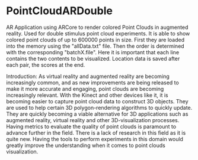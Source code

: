 # PointCloudARDouble
AR Application using ARCore to render colored Point Clouds in augmented reality. Used for double stimulus point cloud experiments. 
It is able to show colored point clouds of up to 600000 points in size. First they are loaded into the memory using the "allData.txt"
file. Then the order is determined with the corresponding "batchX.file". Here it is important that each line contains the two contents
to be visualized. 
Location data is saved after each pair, the scores at the end. 

Introduction:
As virtual reality and augmented reality are becoming increasingly common, and as new improvements are being released to make it 
more accurate and engaging, point clouds are becoming increasingly relevant. 
With the Kinect and other devices like it, it is becoming easier to capture point cloud data to construct 3D objects. 
They are used to help certain 3D polygon-rendering algorithms to quickly update. 
They are quickly becoming a viable alternative for 3D applications such as augmented reality, virtual 
reality and other 3D-visualization processes. 
Having metrics to evaluate the quality of point clouds is paramount to advance further in the field. 
There is a lack of research in this field as it is quite new. 
Having the tools to perform experiments in this domain would greatly improve the understanding when it 
comes to point clouds visualization. 
 
